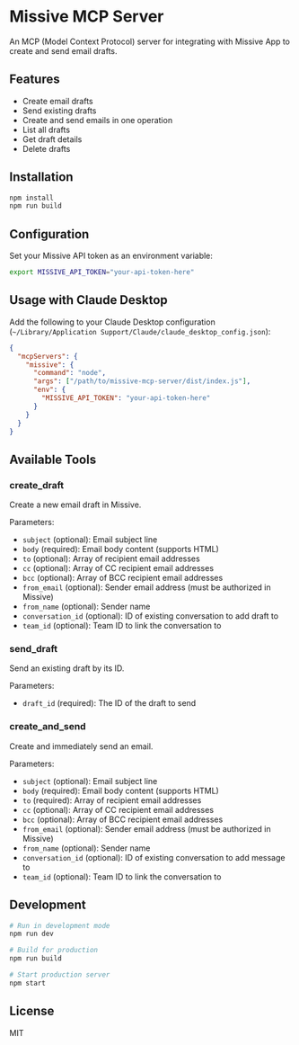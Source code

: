 # Missive MCP Server

An MCP (Model Context Protocol) server for integrating with Missive App to create and send email drafts.

## Features

- Create email drafts
- Send existing drafts
- Create and send emails in one operation
- List all drafts
- Get draft details
- Delete drafts

## Installation

```bash
npm install
npm run build
```

## Configuration

Set your Missive API token as an environment variable:

```bash
export MISSIVE_API_TOKEN="your-api-token-here"
```

## Usage with Claude Desktop

Add the following to your Claude Desktop configuration (`~/Library/Application Support/Claude/claude_desktop_config.json`):

```json
{
  "mcpServers": {
    "missive": {
      "command": "node",
      "args": ["/path/to/missive-mcp-server/dist/index.js"],
      "env": {
        "MISSIVE_API_TOKEN": "your-api-token-here"
      }
    }
  }
}
```

## Available Tools

### create_draft
Create a new email draft in Missive.

Parameters:
- `subject` (optional): Email subject line
- `body` (required): Email body content (supports HTML)
- `to` (optional): Array of recipient email addresses
- `cc` (optional): Array of CC recipient email addresses
- `bcc` (optional): Array of BCC recipient email addresses
- `from_email` (optional): Sender email address (must be authorized in Missive)
- `from_name` (optional): Sender name
- `conversation_id` (optional): ID of existing conversation to add draft to
- `team_id` (optional): Team ID to link the conversation to

### send_draft
Send an existing draft by its ID.

Parameters:
- `draft_id` (required): The ID of the draft to send

### create_and_send
Create and immediately send an email.

Parameters:
- `subject` (optional): Email subject line
- `body` (required): Email body content (supports HTML)
- `to` (required): Array of recipient email addresses
- `cc` (optional): Array of CC recipient email addresses
- `bcc` (optional): Array of BCC recipient email addresses
- `from_email` (optional): Sender email address (must be authorized in Missive)
- `from_name` (optional): Sender name
- `conversation_id` (optional): ID of existing conversation to add message to
- `team_id` (optional): Team ID to link the conversation to

## Development

```bash
# Run in development mode
npm run dev

# Build for production
npm run build

# Start production server
npm start
```

## License

MIT